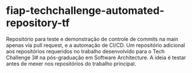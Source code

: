 # fiap-techchallenge-automated-repository-tf
Repositório para teste e demonstração de controle de commits na main apenas via pull request, e a automação de CI/CD. Um repositório adicional aos repositórios requeridos no trabalho desenvolvido para o Tech Challenge 3# na pós-graduação em Software Architecture. A ideia é testar antes de mexer nos repositórios do trabalho principal.
